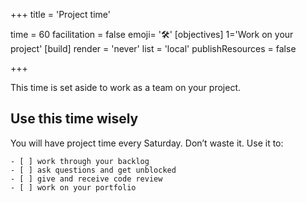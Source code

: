+++
title = 'Project time'

time = 60
facilitation = false
emoji= '🛠️'
[objectives]
    1='Work on your project'
[build]
  render = 'never'
  list = 'local'
  publishResources = false

+++

This time is set aside to work as a team on your project.

## Use this time wisely

You will have project time every Saturday. Don’t waste it. Use it to:

```objectives
- [ ] work through your backlog
- [ ] ask questions and get unblocked
- [ ] give and receive code review
- [ ] work on your portfolio
```
